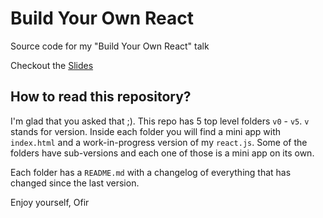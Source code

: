 # Build Your Own React
Source code for my "Build Your Own React" talk

Checkout the [Slides](http://slides.com/ofird/build-your-own-react/)

## How to read this repository?

I'm glad that you asked that ;). This repo has 5 top level folders `v0` - `v5`.
`v` stands for version. Inside each folder you will find a mini app with `index.html`
and a work-in-progress version of my `react.js`. Some of the folders have sub-versions
and each one of those is a mini app on its own.

Each folder has a `README.md` with a changelog of everything that has changed since
the last version.

Enjoy yourself,
Ofir
